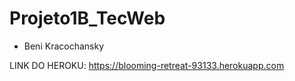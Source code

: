 # Projeto1B_TecWeb
- Beni Kracochansky

LINK DO HEROKU: https://blooming-retreat-93133.herokuapp.com
